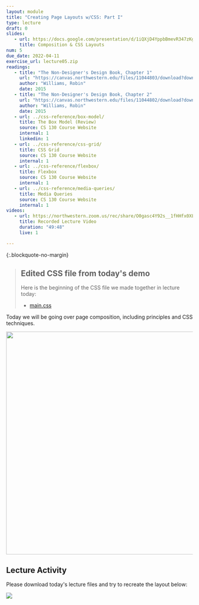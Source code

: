 ```yaml
---
layout: module
title: "Creating Page Layouts w/CSS: Part I"
type: lecture
draft: 0
slides:
   - url: https://docs.google.com/presentation/d/1iQXjD4YppbBmevR347zKg41ZGYjQ2EbE1CKDji485uY/edit?usp=sharing
     title: Composition & CSS Layouts
num: 5
due_date: 2022-04-11
exercise_url: lecture05.zip
readings:
   - title: "The Non-Designer's Design Book, Chapter 1"
     url: "https://canvas.northwestern.edu/files/11044803/download?download_frd=1"
     author: "Williams, Robin" 
     date: 2015
   - title: "The Non-Designer's Design Book, Chapter 2"
     url: "https://canvas.northwestern.edu/files/11044802/download?download_frd=1"
     author: "Williams, Robin" 
     date: 2015
   - url: ../css-reference/box-model/
     title: The Box Model (Review)
     source: CS 130 Course Website
     internal: 1
     linkedin: 1
   - url: ../css-reference/css-grid/
     title: CSS Grid
     source: CS 130 Course Website
     internal: 1
   - url: ../css-reference/flexbox/
     title: Flexbox
     source: CS 130 Course Website
     internal: 1
   - url: ../css-reference/media-queries/
     title: Media Queries
     source: CS 130 Course Website
     internal: 1
videos:
   - url: https://northwestern.zoom.us/rec/share/O0gasc4Y92s__1fHHfx0XLa85HP_d6f8jKOprkD4WhAWJ7wSsQ5J8GYYIsyyey_G.ep4s-tKLWn2Da3qO
     title: Recorded Lecture Video
     duration: "49:48"
     live: 1

---
```


{:.blockquote-no-margin}
> ## Edited CSS file from today's demo
>
> Here is the beginning of the CSS file we made together in lecture today:
> * [main.css]({{site.baseurl}}/course-files/lectures/lecture05/from_class/main.css)


Today we will be going over page composition, including principles and CSS techniques.

<img style="width:600px;display:block;margin:auto;" src="{{site.baseurl}}/assets/images/lecture12/composition.png" />

## Lecture Activity

Please download today's lecture files and try to recreate the layout below: 

<img class="img medium" src="{{site.baseurl}}/assets/images/lectures/lecture05.gif" /> 